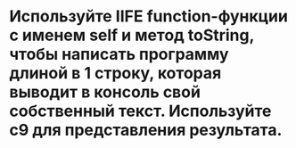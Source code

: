 <p><h1>Используйте IIFE function-функции с именем self и метод toString, чтобы написать программу длиной в 1 строку, 
которая выводит в консоль свой собственный текст. Используйте c9 для представления результата.</h1><p>
